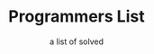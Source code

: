 ---
title: Programmers List
subtitle: a list of solved
layout: "page"
icon: fa-pencil-alt
permalink: /programmers/
order: 4
---